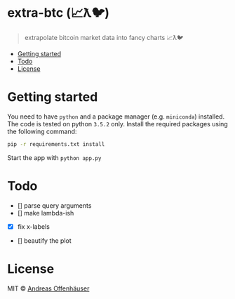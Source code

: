 extra-btc (📈ƛ🐦)
===

> extrapolate bitcoin market data into fancy charts 📈ƛ🐦

<!-- TOC depthFrom:1 depthTo:6 withLinks:1 updateOnSave:1 orderedList:0 -->

- [Getting started](#getting-started)
- [Todo](#todo)
- [License](#license)

<!-- /TOC -->

# Getting started

You need to have `python` and a package manager (e.g. `miniconda`) installed. The code is tested on python `3.5.2` only.
Install the required packages using the following command:

```bash
pip -r requirements.txt install
```

Start the app with `python app.py`

# Todo
* [] parse query arguments
* [] make lambda-ish
* [x] fix x-labels
* [] beautify the plot

# License

MIT © [Andreas Offenhäuser](http://anoff.io)
